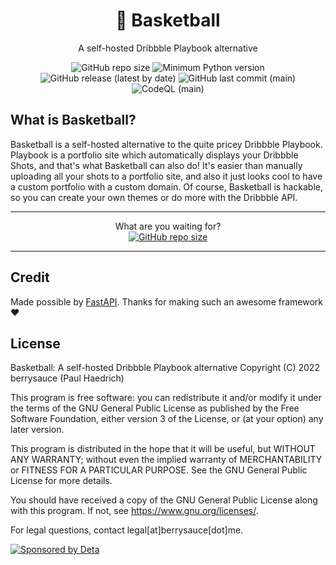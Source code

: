 <h1 align="center">🏀 Basketball</h1>
<p align="center">A self-hosted Dribbble Playbook alternative</p>
<p align="center">
  <img alt="GitHub repo size" src="https://img.shields.io/github/repo-size/berrysauce/basketball?label=size">
  <img alt="Minimum Python version" src="https://img.shields.io/badge/python-%5E3.8-blue">
  <img alt="GitHub release (latest by date)" src="https://img.shields.io/github/v/release/berrysauce/basketball?label=stable%20release">
  <img alt="GitHub last commit (main)" src="https://img.shields.io/github/last-commit/berrysauce/basketball/main">
  <img alt="CodeQL (main)" src="https://github.com/berrysauce/basketball/actions/workflows/codeql-analysis.yml/badge.svg?branch=main">
</p>

## What is Basketball?
Basketball is a self-hosted alternative to the quite pricey Dribbble Playbook. Playbook is a portfolio site which automatically displays your Dribbble Shots, and that's what Basketball can also do! It's easier than manually uploading all your shots to a portfolio site, and also it just looks cool to have a custom portfolio with a custom domain. Of course, Basketball is hackable, so you can create your own themes or do more with the Dribbble API.

<hr>
<p align="center">
  What are you waiting for?<br>
  <a href="https://go.deta.dev/deploy?repo=https://github.com/berrysauce/basketball"><img alt="GitHub repo size" src="https://button.deta.dev/1/svg"></a>
</p>
<hr>

## Credit
Made possible by [FastAPI](https://fastapi.tiangolo.com/). Thanks for making such an awesome framework ❤️

## License
Basketball: A self-hosted Dribbble Playbook alternative
Copyright (C) 2022 berrysauce (Paul Haedrich)

This program is free software: you can redistribute it and/or modify
it under the terms of the GNU General Public License as published by
the Free Software Foundation, either version 3 of the License, or
(at your option) any later version.

This program is distributed in the hope that it will be useful,
but WITHOUT ANY WARRANTY; without even the implied warranty of
MERCHANTABILITY or FITNESS FOR A PARTICULAR PURPOSE.  See the
GNU General Public License for more details.

You should have received a copy of the GNU General Public License
along with this program.  If not, see <https://www.gnu.org/licenses/>.

For legal questions, contact legal[at]berrysauce[dot]me.

<a href="https://deta.sh/?ref=basketball" target="_blank"><img src="https://eu2.contabostorage.com/d74bc97ec80c4b13b7f1db8d39948228:brry-cdn/deta-sponsor/D3263D63-638F-46C3-B9AB-9DC7C5CAB9BC.jpeg" alt="Sponsored by Deta"></a>
